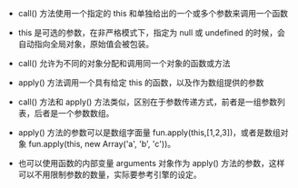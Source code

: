 - call() 方法使用一个指定的 this 和单独给出的一个或多个参数来调用一个函数
- this 是可选的参数，在非严格模式下，指定为 null 或 undefined 的时候，会自动指向全局对象，原始值会被包装。
- call() 允许为不同的对象分配和调用同一个对象的函数或方法

- apply() 方法调用一个具有给定 this 的函数，以及作为数组提供的参数
- call() 方法和 apply() 方法类似，区别在于参数传递方式，前者是一组参数列表，后者是一个参数数组。
- apply() 方法的参数可以是数组字面量 fun.apply(this,[1,2,3])，或者是数组对象 fun.apply(this, new Array('a', 'b', 'c'))。
- 也可以使用函数的内部变量 arguments 对象作为 apply() 方法的参数，这样可以不用限制参数的数量，实际要参考引擎的设定。
